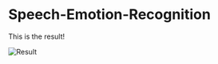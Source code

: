 # Speech-Emotion-Recognition

This is the result!

![Result](https://user-images.githubusercontent.com/68989389/202892041-90d8b28c-feb6-45ab-9cd6-8eec69c8ba12.png)
